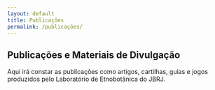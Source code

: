 ```yaml
---
layout: default
title: Publicações
permalink: /publicações/
---
```


## Publicações e Materiais de Divulgação

Aqui irá constar as publicações como artigos, cartilhas, guias e jogos produzidos pelo Laboratório de Etnobotânica do JBRJ.
